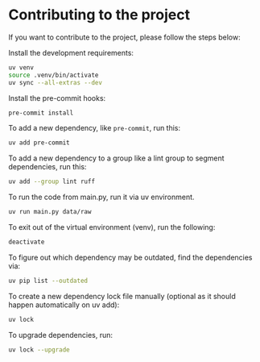 # Contributing to the project

If you want to contribute to the project, please follow the steps below:

Install the development requirements:

```bash
uv venv
source .venv/bin/activate
uv sync --all-extras --dev
```

Install the pre-commit hooks:

```bash
pre-commit install
```

To add a new dependency, like `pre-commit`, run this:

```bash
uv add pre-commit
```

To add a new dependency to a group like a lint group to segment dependencies, run this:

```bash
uv add --group lint ruff
```

To run the code from main.py, run it via uv environment.

```bash
uv run main.py data/raw
```

To exit out of the virtual environment (venv), run the following:

```bash
deactivate
```

To figure out which dependency may be outdated, find the dependencies via:

```bash
uv pip list --outdated
```

To create a new dependency lock file manually (optional as it should happen automatically on uv add):

```bash
uv lock
```

To upgrade dependencies, run:

```bash
uv lock --upgrade
```
